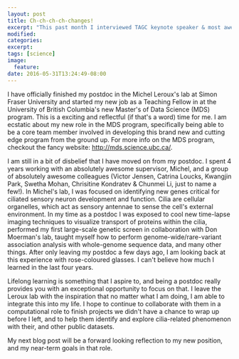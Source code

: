 ```yaml
---
layout: post
title: Ch-ch-ch-ch-changes!
excerpt: "This past month I interviewed TAGC keynote speaker & most awesome plant geneticist, Pamela Ronald. Below is the interview as it was published in [Genes to Genomes](http://genestogenomes.org/), the Genetics Society of America's ([GSA](http://www.genetics-gsa.org/)) blog."
modified:
categories:
excerpt:
tags: [science]
image:
  feature:
date: 2016-05-31T13:24:49-08:00
---
```


I have officially finished my postdoc in the Michel Leroux's lab at Simon Fraser 
University and started my new job as a Teaching Fellow in at the University of British 
Columbia's new Master's of Data Science (MDS) program. This is a exciting and reflectful
(if that's a word) time for me. I am ecstatic about my new role in the MDS program,
specifically being able to be a core team member involved in developing this  brand new and cutting edge
program from the ground up. For more info on the MDS program, checkout the fancy website: http://mds.science.ubc.ca/. 

I am still in a bit of disbelief that I have moved on from my postdoc.
I spent 4 years working with an absolutely awesome supervisor, Michel, and a group of
absolutely awesome colleagues (Victor Jensen, Catrina Loucks, Kwangjin Park, Swetha Mohan,
Chrisitine Kondratev & Chunmei Li, just to name a few!). In Michel's lab, I was focused on
identifying new genes critical for ciliated sensory neuron development and function. Cilia
are cellular organelles, which act as sensory antennae to sense the cell's external 
environment. In my time as a postdoc I was exposed to cool new time-lapse imaging techniques
to visualize transport of proteins within the cilia, performed my first large-scale 
genetic screen in collaboration with Don Moerman's lab, taught myself how to perform 
genome-wide/rare-variant association analysis with whole-genome sequence data, and many
other things. After only leaving my postdoc a few days ago, I am looking back at this 
experience with rose-coloured glasses. I can't believe how much I learned in the last four
years. 

Lifelong learning is something that I aspire to, and being a postdoc really provides you 
with an exceptional opportunity to focus on that. I leave the Leroux lab with the inspiration
that no matter what I am doing, I am able to integrate this into my life. I hope to 
continue to collaborate with them in a computational role to finish projects we didn't have a 
chance to wrap up before I left, and to help them identify and explore cilia-related 
phenomenon with their, and other public datasets.

My next blog post will be a forward looking reflection to my new position, and my 
near-term goals in that role.